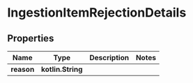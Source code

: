 
# IngestionItemRejectionDetails

## Properties
| Name | Type | Description | Notes |
| ------------ | ------------- | ------------- | ------------- |
| **reason** | **kotlin.String** |  |  |



